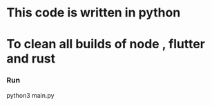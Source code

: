 # This code is written in python
# To clean all builds of node , flutter and rust 

### Run

python3 main.py